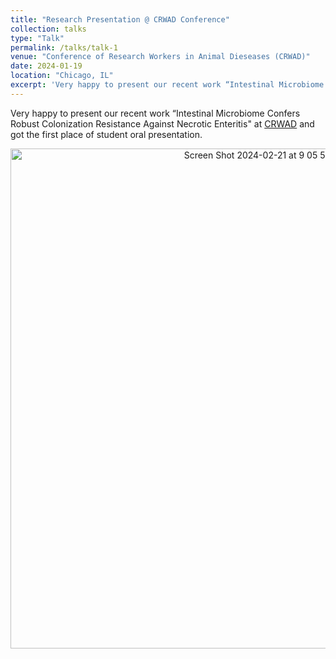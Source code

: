 ```yaml
---
title: "Research Presentation @ CRWAD Conference"
collection: talks
type: "Talk"
permalink: /talks/talk-1
venue: "Conference of Research Workers in Animal Dieseases (CRWAD)"
date: 2024-01-19
location: "Chicago, IL"
excerpt: 'Very happy to present our recent work “Intestinal Microbiome Confers Robust Colonization Resistance Against Necrotic Enteritis" at CRWAD and got the first place of student oral presentation.'
---
```


Very happy to present our recent work “Intestinal Microbiome Confers Robust Colonization Resistance Against Necrotic Enteritis" at [CRWAD](https://crwad.org/2024-crwad-schedule-at-a-glance/) and got the first place of student oral presentation.  <br>
<p align="center">  
<img width="800" alt="Screen Shot 2024-02-21 at 9 05 53 AM" src="https://github.com/jingliu92/jingliu.github.io/assets/100873921/d48cda37-fde4-402b-81b2-32948fc47d82">
</p>
